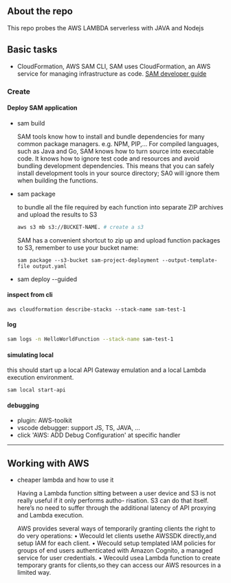 ## About the repo
This repo probes the AWS LAMBDA serverless with JAVA and Nodejs


## Basic tasks

* CloudFormation, AWS SAM CLI, 
SAM uses CloudFormation, an AWS service for managing infrastructure as code. [SAM developer guide](https://docs.aws.amazon.com/serverless-application-model/index.html)

### Create 

#### Deploy SAM application
- sam build

  SAM tools know how to install and bundle dependencies for many common package managers. e.g. NPM, PIP,...
  For compiled languages, such as Java and Go, SAM knows how to turn source into executable code.
  It knows how to ignore test code and resources and avoid bundling development dependencies. This means that you can safely install development tools in your source directory; SA0 will ignore them when building the functions.

- sam package

  to bundle all the file required by each function into separate ZIP archives and upload the results to S3
  
  ```bash
  aws s3 mb s3://BUCKET-NAME. # create a s3
  ```
  SAM has a convenient shortcut to zip up and upload function packages to S3, remember to use your bucket name:
  ```
  sam package --s3-bucket sam-project-deployment --output-template-file output.yaml
  ```

- sam deploy --guided

#### inspect from cli
```
aws cloudformation describe-stacks --stack-name sam-test-1
```

#### log
```bash 
sam logs -n HelloWorldFunction --stack-name sam-test-1
```

#### simulating local

this should start up a local API Gateway emulation and a local Lambda execution environment.

``` 
sam local start-api 
```

#### debugging
  - plugin: AWS-toolkit
  - vscode debugger:  support JS, TS, JAVA, ...
  - click 'AWS: ADD Debug Configuration' at specific handler
  

----

## Working with AWS

- cheaper lambda and how to use it
  
  Having a Lambda function sitting between a user device and S3 is not really useful if it only performs autho- risation. S3 can do that itself. here’s no need to suffer through the additional latency of API proxying and Lambda execution. 
  
  AWS provides several ways of temporarily granting clients the right to do very operations:
  • Wecould let clients usethe AWSSDK directly,and setup IAM for each client.
  • Wecould setup templated IAM policies for groups of end users authenticated with Amazon Cognito, a managed service for user credentials.
  • Wecould usea Lambda function to create temporary grants for clients,so they can access our AWS resources in a limited way.


